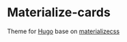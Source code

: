 # Materialize-cards

Theme for [Hugo](https://gohugo.io/) base on [materializecss](http://materializecss.com/)
